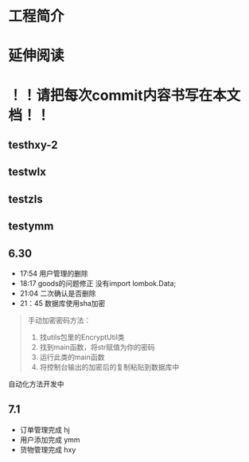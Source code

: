 # 工程简介

# 延伸阅读
# ！！请把每次commit内容书写在本文档！！
## testhxy-2
## testwlx
## testzls
## testymm
## 6.30
* 17:54 用户管理的删除 
* 18:17 goods的问题修正 没有import lombok.Data;
* 21:04 二次确认是否删除
* 21：45 数据库使用sha加密
> 手动加密密码方法：
> 1. 找utils包里的EncryptUtil类
> 2. 找到main函数，将str赋值为你的密码
> 3. 运行此类的main函数
> 4. 将控制台输出的加密后的复制粘贴到数据库中
  
自动化方法开发中

## 7.1
* 订单管理完成 hj
* 用户添加完成 ymm
* 货物管理完成 hxy
